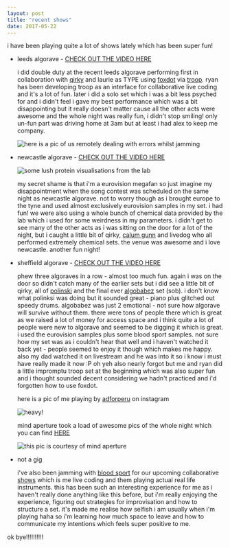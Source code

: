 ```yaml
---
layout: post
title: "recent shows"
date: 2017-05-22
---
```


i have been playing quite a lot of shows lately which has been super fun!

* leeds algorave - [CHECK OUT THE VIDEO HERE](https://www.youtube.com/watch?v=7dKn22kTW50)

   i did double duty at the recent leeds algorave performing first in collaboration with [qirky](https://qirky.github.io/) and laurie as TYPE using [foxdot](http://foxdot.org/) via [troop](https://github.com/Qirky/Troop).  ryan has been developing troop as an interface for collaborative live coding and it's a lot of fun.  later i did a solo set which i was a bit less psyched for and i didn't feel i gave my best performance which was a bit disappointing but it really doesn't matter cause all the other acts were awesome and the whole night was really fun, i didn't stop smiling!  only un-fun part was driving home at 3am but at least i had alex to keep me company.
   
   ![here is a pic of us remotely dealing with errors whilst jamming](https://s1.postimg.org/5d29tyaun/foxdot1.png)

* newcastle algorave - [CHECK OUT THE VIDEO HERE](https://www.youtube.com/watch?v=9Z1FFZviBnQ)

   ![some lush protein visualisations from the lab](https://s15.postimg.org/p7f46dvq3/Screen_Shot_2017-04-13_at_16.56.19.png)

   my secret shame is that i'm a eurovision megafan so just imagine my disappointment when the song contest was scheduled on the same night as newcastle algorave.  not to worry though as i brought europe to the tyne and used almost exclusively eurovision samples in my set.  i had fun!  we were also using a whole bunch of chemical data provided by the lab which i used for some weirdness in my parameters.  i didn't get to see many of the other acts as i was sitting on the door for a lot of the night, but i caught a little bit of qirky, [calum gunn](http://www.calumgunn.com/) and livedog who all performed extremely chemical sets. the venue was awesome and i love newcastle.  another fun night!

* sheffield algorave - [CHECK OUT THE VIDEO HERE](https://www.youtube.com/watch?v=OY0b4BCmD2c)

   phew three algoraves in a row - almost too much fun.  again i was on the door so didn't catch many of the earlier sets but i did see a little bit of qirky, all of [polinski](https://twitter.com/polinski) and the final ever [algobabez](https://twitter.com/algobbz) set (sob).  i don't know what polinksi was doing but it sounded great - piano plus glitched out speedy drums.  algobabez was just 2 emotional - not sure how algorave will survive without them.  there were tons of people there which is great as we raised a lot of money for access space and i think quite a lot of people were new to algorave and seemed to be digging it which is great.  i used the eurovision samples plus some blood sport samples.  not sure how my set was as i couldn't hear that well and i haven't watched it back yet - people seemed to enjoy it though which makes me happy.  also my dad watched it on livestream and he was into it so i know i must have really made it now :P  oh yeh also nearly forgot but me and ryan did a little impromptu troop set at the beginning which was also super fun and i thought sounded decent considering we hadn't practiced and i'd forgotten how to use foxdot.
   
   here is a pic of me playing by [adforperu](https://www.instagram.com/adforperu/) on instagram
   
   ![heavy!](https://s13.postimg.org/p5ots2bzb/heavy_lifting_sheffield_algo.png)

   mind aperture took a load of awesome pics of the whole night which you can find [HERE](https://www.facebook.com/pg/mindaperture.art/photos/?tab=album&album_id=1687994421501579)
   
   ![this pic is courtesy of mind aperture](https://s18.postimg.org/olzc20fix/18623261_1687996301501391_82691831346291889_o.jpg)

* not a gig

   i've also been jamming with [blood sport](https://en-gb.facebook.com/bloodsportband/) for our upcoming collaborative [shows](https://heavy-lifting.github.io/shows.html) which is me live coding and them playing actual real life instruments.  this has been such an interesting experience for me as i haven't really done anything like this before, but i'm really enjoying the experience, figuring out strategies for improvisation and how to structure a set.  it's made me realise how selfish i am usually when i'm playing haha so i'm learning how much space to leave and how to communicate my intentions which feels super positive to me.
   
ok bye!!!!!!!!!!

